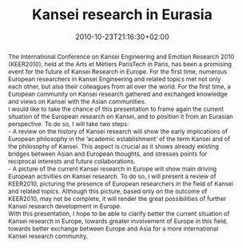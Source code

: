 ---
slug: kansei-research-in-eurasia
title: "Kansei research in Eurasia"
layout: single
searchFilter: Event
publitype: presentation
subsection: lecture
kansei: true
research: 
    -  kansei
institution:
    logo: TUe
    short: 'TU/e'
    name: "Eindhoven University of Technology"
    web: "https://www.tue.nl/en/"
    colo: "#c72125"
date: 2010-10-23T21:16:30+02:00
reference: "Lévy, P. (2010). Kansei research in Eurasia, presented at the the TIK Symposium 2010, Taihung, Taiwan. October 23rd, 2010."
abstract: "The International Conference on Kansei Engineering and Emotion Research 2010 (KEER2010), held at the Arts et Mètiers ParisTech in Paris, has been a promising event for the future of Kansei Research in Europe. For the first time, numerous European researchers in Kansei Engineering and related topics met not only each other, but also their colleagues from all over the world. For the first time, a European community on Kansei research gathered and exchanged knowledge and views on Kansei with the Asian communities.<br/>I would like to take the chance of this presentation to frame again the current situation of the European research on Kansei, and to position it from an Eurasian perspective. To do so, I will take two steps:<br/>- A review on the history of Kansei research will show the early implications of European philosophy in the ‘academic establishment’ of the term Kansei and of the philosophy of Kansei. This aspect is crucial as it shows already existing bridges between Asian and European thoughts, and stresses points for reciprocal interests and future collaborations.<br/>- A picture of the current Kansei research in Europe will show main driving European activities on Kansei research. To do so, I will present a review of KEER2010, picturing the presence of European researchers in the field of Kansei and related topics. Although this picture, based only on the outcome of KEER2010, may not be complete, it will render the great possibilities of further Kansei research development in Europe.<br/>With this presentation, I hope to be able to clarify better the current situation of Kansei research in Europe, towards greater involvement of Europe in this field, towards better exchange between Europe and Asia for a more international Kansei research community."
---